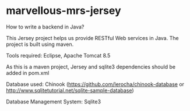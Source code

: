 # marvellous-mrs-jersey
How to write a backend in Java?

This Jersey project helps us provide RESTful Web services in Java. The project is built using maven.  


Tools required: Eclipse, Apache Tomcat 8.5


As this is a maven project, Jersey and sqlite3 dependencies should be added in pom.xml


Database used: Chinook (https://github.com/lerocha/chinook-database or http://www.sqlitetutorial.net/sqlite-sample-database)


Database Management System: Sqlite3

